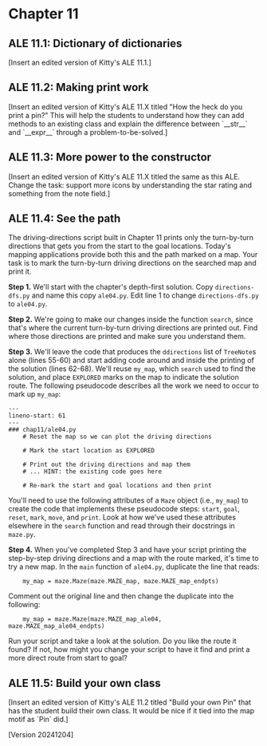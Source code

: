 # Chapter 11

## ALE 11.1: Dictionary of dictionaries

\[Insert an edited version of Kitty's ALE 11.1.\]

## ALE 11.2: Making print work

\[Insert an edited version of Kitty's ALE 11.X titled "How the heck do you print a pin?" This will help the students to understand how they can add methods to an existing class and explain the difference between \`\_\_str\_\_\` and \`\_\_expr\_\_\` through a problem-to-be-solved.\]

## ALE 11.3: More power to the constructor

\[Insert an edited version of Kitty's ALE 11.X titled the same as this ALE. Change the task: support more icons by understanding the star rating and something from the note field.\]

## ALE 11.4: See the path

The driving-directions script built in Chapter 11 prints only the turn-by-turn directions that gets you from the start to the goal locations. Today's mapping applications provide both this and the path marked on a map. Your task is to mark the turn-by-turn driving directions on the searched map and print it.

**Step 1.** We'll start with the chapter's depth-first solution. Copy `directions-dfs.py` and name this copy `ale04.py`. Edit line 1 to change `directions-dfs.py` to `ale04.py`.

**Step 2.** We're going to make our changes inside the function `search`, since that's where the current turn-by-turn driving directions are printed out. Find where those directions are printed and make sure you understand them.

**Step 3.** We'll leave the code that produces the `ddirections` list of `TreeNote`s alone (lines 55-60) and start adding code around and inside the printing of the solution (lines 62-68). We'll reuse `my_map`, which `search` used to find the solution, and place `EXPLORED` marks on the map to indicate the solution route. The following pseudocode describes all the work we need to occur to mark up `my_map`:

```{code-block} python
---
lineno-start: 61
---
### chap11/ale04.py
    # Reset the map so we can plot the driving directions

    # Mark the start location as EXPLORED

    # Print out the driving directions and map them
    # ... HINT: the existing code goes here

    # Re-mark the start and goal locations and then print
```

You'll need to use the following attributes of a `Maze` object (i.e., `my_map`) to create the code that implements these pseudocode steps: `start`, `goal`, `reset`, `mark`, `move`, and `print`. Look at how we've used these attributes elsewhere in the `search` function and read through their docstrings in `maze.py`.

**Step 4.** When you've completed Step 3 and have your script printing the step-by-step driving directions and a map with the route marked, it's time to try a new map. In the `main` function of `ale04.py`, duplicate the line that reads:

```{code-block} python
    my_map = maze.Maze(maze.MAZE_map, maze.MAZE_map_endpts)
```

Comment out the original line and then change the duplicate into the following:

```{code-block} python
    my_map = maze.Maze(maze.MAZE_map_ale04, maze.MAZE_map_ale04_endpts)
```

Run your script and take a look at the solution. Do you like the route it found? If not, how might you change your script to have it find and print a more direct route from start to goal?

## ALE 11.5: Build your own class

\[Insert an edited version of Kitty's ALE 11.2 titled "Build your own Pin" that has the student build their own class. It would be nice if it tied into the map motif as \`Pin\` did.\]


\[Version 20241204\]

